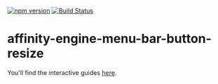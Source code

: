 [![npm version](https://badge.fury.io/js/affinity-engine-menu-bar-button-resize.svg)](https://badge.fury.io/js/affinity-engine-menu-bar-button-resize)
[![Build Status](https://travis-ci.org/affinity-engine/affinity-engine-menu-bar-button-resize.svg?branch=master)](https://travis-ci.org/affinity-engine/affinity-engine-menu-bar-button-resize)

# affinity-engine-menu-bar-button-resize

You'll find the interactive guides [here](http://www.affinityengine.org/components/menu-bar/buttons/resize).

